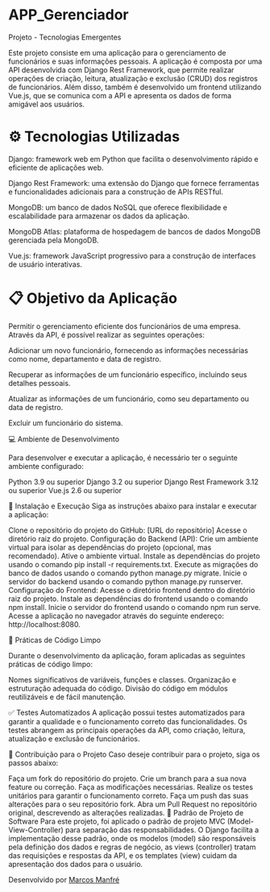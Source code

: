 # APP_Gerenciador
Projeto - Tecnologias Emergentes
 
Este projeto consiste em uma aplicação para o gerenciamento de funcionários e suas informações pessoais. A aplicação é composta por uma API desenvolvida com Django Rest Framework, que permite realizar operações de criação, leitura, atualização e exclusão (CRUD) dos registros de funcionários. Além disso, também é desenvolvido um frontend utilizando Vue.js, que se comunica com a API e apresenta os dados de forma amigável aos usuários.

#  ⚙️ Tecnologias Utilizadas

Django: framework web em Python que facilita o desenvolvimento rápido e eficiente de aplicações web.

Django Rest Framework: uma extensão do Django que fornece ferramentas e funcionalidades adicionais para a construção de APIs RESTful.

MongoDB: um banco de dados NoSQL que oferece flexibilidade e escalabilidade para armazenar os dados da aplicação.

MongoDB Atlas: plataforma de hospedagem de bancos de dados MongoDB gerenciada pela MongoDB.

Vue.js: framework JavaScript progressivo para a construção de interfaces de usuário interativas.

#  📋 Objetivo da Aplicação

Permitir o gerenciamento eficiente dos funcionários de uma empresa. Através da API, é possível realizar as seguintes operações:

Adicionar um novo funcionário, fornecendo as informações necessárias como nome, departamento e data de registro.

Recuperar as informações de um funcionário específico, incluindo seus detalhes pessoais.

Atualizar as informações de um funcionário, como seu departamento ou data de registro.

Excluir um funcionário do sistema.


💻 Ambiente de Desenvolvimento

Para desenvolver e executar a aplicação, é necessário ter o seguinte ambiente configurado:

Python 3.9 ou superior
Django 3.2 ou superior
Django Rest Framework 3.12 ou superior
Vue.js 2.6 ou superior

🔧 Instalação e Execução
Siga as instruções abaixo para instalar e executar a aplicação:

Clone o repositório do projeto do GitHub: [URL do repositório]
Acesse o diretório raiz do projeto.
Configuração do Backend (API):
Crie um ambiente virtual para isolar as dependências do projeto (opcional, mas recomendado).
Ative o ambiente virtual.
Instale as dependências do projeto usando o comando pip install -r requirements.txt.
Execute as migrações do banco de dados usando o comando python manage.py migrate.
Inicie o servidor do backend usando o comando python manage.py runserver.
Configuração do Frontend:
Acesse o diretório frontend dentro do diretório raiz do projeto.
Instale as dependências do frontend usando o comando npm install.
Inicie o servidor do frontend usando o comando npm run serve.
Acesse a aplicação no navegador através do seguinte endereço: http://localhost:8080.

📝 Práticas de Código Limpo

Durante o desenvolvimento da aplicação, foram aplicadas as seguintes práticas de código limpo:

Nomes significativos de variáveis, funções e classes.
Organização e estruturação adequada do código.
Divisão do código em módulos reutilizáveis e de fácil manutenção.

✅ Testes Automatizados
A aplicação possui testes automatizados para garantir a qualidade e o funcionamento correto das funcionalidades. Os testes abrangem as principais operações da API, como criação, leitura, atualização e exclusão de funcionários.

🤝 Contribuição para o Projeto
Caso deseje contribuir para o projeto, siga os passos abaixo:

Faça um fork do repositório do projeto.
Crie um branch para a sua nova feature ou correção.
Faça as modificações necessárias.
Realize os testes unitários para garantir o funcionamento correto.
Faça um push das suas alterações para o seu repositório fork.
Abra um Pull Request no repositório original, descrevendo as alterações realizadas.
📌 Padrão de Projeto de Software
Para este projeto, foi aplicado o padrão de projeto MVC (Model-View-Controller) para separação das responsabilidades. O Django facilita a implementação desse padrão, onde os modelos (model) são responsáveis pela definição dos dados e regras de negócio, as views (controller) tratam das requisições e respostas da API, e os templates (view) cuidam da apresentação dos dados para o usuário.


Desenvolvido por [Marcos Manfré](https://www.linkedin.com/in/marcosmanfre/) 
